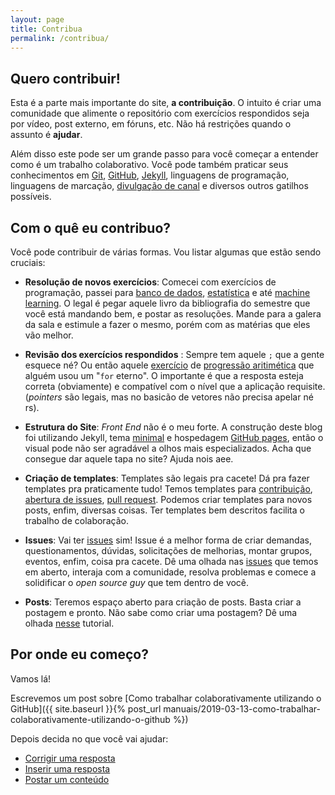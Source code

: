```yaml
---
layout: page
title: Contribua
permalink: /contribua/
---
```

## Quero contribuir!

Esta é a parte mais importante do site, **a contribuição**. O intuito é criar uma comunidade que alimente o repositório com exercícios respondidos seja por vídeo, post externo, em fóruns, etc. Não há restrições quando o assunto é **ajudar**.

Além disso este pode ser um grande passo para você começar a entender como é um trabalho colaborativo. Você pode também praticar seus conhecimentos em [Git](https://git-scm.com/), [GitHub](https://github.com/), [Jekyll](https://jekyllrb.com/), linguagens de programação, linguagens de marcação, [divulgação de canal](https://www.youtube.com/channel/UCfm5J7qGMBgupvKddelZSSA) e diversos outros gatilhos possíveis.

## Com o quê eu contribuo?

Você pode contribuir de várias formas. Vou listar algumas que estão sendo cruciais:

* **Resolução de novos exercícios**: Comecei com exercícios de programação, passei para [banco de dados](https://exata0mente.com.br/resp/lista-exercicios-projeto-de-banco-de), [estatística](https://exata0mente.com.br/resp/lista-exercicios-estatistica-facil) e até [machine learning](https://exata0mente.com.br/resp/lista-exercicios-aprenda-mirecao-de). O legal é pegar aquele livro da bibliografia do semestre que você está mandando bem, e postar as resoluções. Mande para a galera da sala e estimule a fazer o mesmo, porém com as matérias que eles vão melhor.

* **Revisão dos exercícios respondidos** : Sempre tem aquele `;` que a gente esquece né? Ou então aquele [exercício](https://www.urionlinejudge.com.br/judge/pt/problems/view/1067) de [progressão aritimética](http://www.paulomarques.com.br/arq2-11.htm) que alguém usou um "`for` eterno". O importante é que a resposta esteja correta (obviamente) e compatível com o nível que a aplicação requisite. (*pointers* são legais, mas no basicão de vetores não precisa apelar né rs).

* **Estrutura do Site**: *Front End* não é o meu forte. A construção deste blog foi utilizando Jekyll, tema [minimal](https://github.com/pages-themes/minimal) e hospedagem [GitHub pages](https://pages.github.com/), então o visual pode não ser agradável a olhos mais especializados. Acha que consegue dar aquele tapa no site? Ajuda nois aee.

* **Criação de templates**: Templates são legais pra cacete! Dá pra fazer templates pra praticamente tudo! Temos templates para [contribuição](https://github.com/exata0mente/exata0mente.github.io/tree/master/.github/CONTRIBUTING.md), [abertura de issues](https://github.com/exata0mente/exata0mente.github.io/tree/master/.github/ISSUE_TEMPLATE.md), [pull request](https://github.com/exata0mente/exata0mente.github.io/tree/master/.github/PULL_REQUEST_TEMPLATE.md). Podemos criar templates para novos posts, enfim, diversas coisas. Ter templates bem descritos facilita o trabalho de colaboração.

* **Issues**: Vai ter [issues](https://guides.github.com/features/issues/) sim! Issue é a melhor forma de criar demandas, questionamentos, dúvidas, solicitações de melhorias, montar grupos, eventos, enfim, coisa pra cacete. Dê uma olhada nas [issues](https://github.com/exata0mente/exata0mente.github.io/issues) que temos em aberto, interaja com a comunidade, resolva problemas e comece a solidificar o *open source guy* que tem dentro de você.

* **Posts**: Teremos espaço aberto para criação de posts. Basta criar a postagem e pronto. Não sabe como criar uma postagem? Dê uma olhada [nesse](https://willianjusten.com.br/perguntas-e-respostas-jekyll/) tutorial.

## Por onde eu começo?

Vamos lá!

Escrevemos um post sobre [Como trabalhar colaborativamente utilizando o GitHub]({{ site.baseurl }}{% post_url manuais/2019-03-13-como-trabalhar-colaborativamente-utilizando-o-github %})

Depois decida no que você vai ajudar:

* [Corrigir uma resposta]()
* [Inserir uma resposta]()
* [Postar um conteúdo]()
